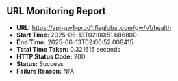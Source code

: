## URL Monitoring Report

- **URL:** https://api-gw1-prod1.fisglobal.com/gw/v1/health
- **Start Time:** 2025-06-13T02:00:51.686800
- **End Time:** 2025-06-13T02:00:52.008415
- **Total Time Taken:** 0.321615 seconds
- **HTTP Status Code:** 200
- **Status:** Success
- **Failure Reason:** N/A
